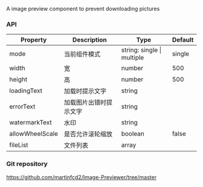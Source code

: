 
A image preview component to prevent downloading pictures

### API

| Property        | Description            | Type                       | Default |
| --------------- | ---------------------- | -------------------------- | ------- |
| mode            | 当前组件模式           | string: single \| multiple | single  |
| width           | 宽                     | number                     | 500     |
| height          | 高                     | number                     | 500     |
| loadingText     | 加载时提示文字         | string                     |         |
| errorText       | 加载图片出错时提示文字 | string                     |         |
| watermarkText   | 水印                   | string                     |         |
| allowWheelScale | 是否允许滚轮缩放       | boolean                    | false   |
| fileList        | 文件列表               | array                      |         |

### Git repository

https://github.com/martinfcd2/Image-Previewer/tree/master